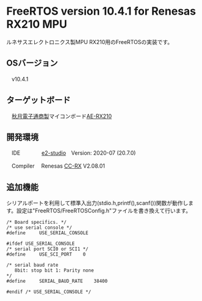 # FreeRTOS version 10.4.1 for Renesas RX210 MPU

ルネサスエレクトロニクス製MPU RX210用のFreeRTOSの実装です。
## OSバージョン
　v10.4.1
 
## ターゲットボード
　[秋月電子通商製](https://akizukidenshi.com/catalog/default.aspx)マイコンボード[AE-RX210](https://akizukidenshi.com/catalog/g/gK-08207/)　

## 開発環境
　IDE　　　　[e2-studio](https://www.renesas.com/jp/ja/products/software-tools/tools/ide/e2studio.html)　Version: 2020-07 (20.7.0)
 
　Compiler　 Renesas [CC-RX](https://www.renesas.com/jp/ja/products/software-tools/tools/compiler-assembler/compiler-package-for-rx-family.html) V2.08.01
 
## 追加機能
シリアルポートを利用して標準入出力(stdio.h,printf(),scanf())関数が動作します。設定は"FreeRTOS/FreeRTOSConfig.h"ファイルを書き換えて行います。

```
/* Board specifics. */
/* use serial console */
#define		USE_SERIAL_CONSOLE

#ifdef USE_SERIAL_CONSOLE
/* serial port SCI0 or SCI1 */
#define		USE_SCI_PORT	0

/* serial baud rate
   8bit: stop bit 1: Parity none
*/
#define		SERIAL_BAUD_RATE	38400

#endif /* USE_SERIAL_CONSOLE */
```
